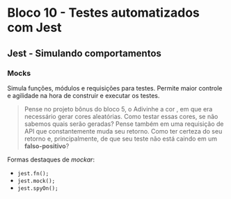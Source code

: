 # Bloco 10 - Testes automatizados com Jest

## Jest - Simulando comportamentos

### Mocks

Simula funções, módulos e requisições para testes. Permite maior controle e agilidade na hora de construir e executar os testes.

> Pense no projeto bônus do bloco 5, o Adivinhe a cor , em que era necessário gerar cores aleatórias. Como testar essas cores, se não sabemos quais serão geradas? Pense também em uma requisição de API que constantemente muda seu retorno. Como ter certeza do seu retorno e, principalmente, de que seu teste não está caindo em um **falso-positivo**?

Formas destaques de *mockar*:

- `jest.fn();`
- `jest.mock();`
- `jest.spyOn();`